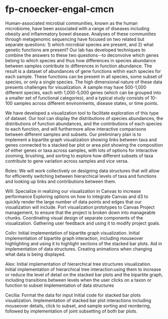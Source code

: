 # fp-cnoecker-engal-cmcn

  Human-associated microbial communities, known as the human microbiome, have been associated with a range of diseases including obesity and inflammatory bowel disease. Analyses of these communities through metagenomic sequencing have focused on two related but separate questions: 1) which microbial species are present, and 2) what genetic functions are present? Our lab has developed techniques to combine the answers to these two questions--to deconvolve which genes belong to which species and thus how differences in species abundance between samples contribute to differences in function abundance. The result is a dataset of abundances of gene functions within each species for each sample. These functions can be present in all species, some subset of species, or only a single species. The high dimensional nature of these data presents challenges for visualization. A sample may have 500-1,000 different species, each with 1,000-5,000 genes (which can be grouped into a smaller set of functional categories), and a typical study consists of 10-100 samples across different environments, disease states, or time points. 

  We have developed a visualization tool to facilitate exploration of this type of dataset. Our tool can display the distributions of species abundances, the distributions of function abundances, and the contributions of each species to each function, and will furthermore allow interactive comparisons between different samples and subsets. Our preliminary plan is to implement a bipartite graph visualization showing links between taxa and genes connected to a stacked bar plot or area plot showing the composition of either genes or taxa across samples, with lots of options for interactive zooming, brushing, and sorting to explore how different subsets of taxa contribute to gene variation across samples and vice versa.


Roles:
  We will work collectively on designing data structures that will allow for efficiently switching between hierarchical        levels of taxa and functions and looking up links and contributions between them.
 
Will: 
Specialize in realizing our visualization in Canvas to increase performance
Exploring options on how to integrate Canvas and d3 to quickly render the large number of data points and edges that our visualization will include.
Port visualization prototypes to Canvas
Project management, to ensure that the project is broken down into manageable chunks.
Coordinating visual design of separate components of the visualization.
Gathering user feedback and using it to modify project goals.

Colin:
Initial implementation of bipartite graph visualization.
Initial implementation of bipartite graph interaction, including mouseover highlighting and using it to highlight sections of the stacked bar plots.
Aid in implementation of data structures.
Creating animations when changing what data is being displayed.

Alex:
Initial implementation of hierarchical tree structures visualization.
Initial implementation of hierarchical tree interaction:using them to increase or reduce the level of detail on the stacked bar plots and the bipartite graph, including transitions between levels when the user clicks on a taxon or function to subset
Implementation of data structures

Cecilia:
Format the data for input
Initial code for stacked bar plots visualization.
Implementation of stacked bar plot interactions including mouseover details, click to subset, and sample sorting and reordering, followed by implementation of joint subsetting of both bar plots.

